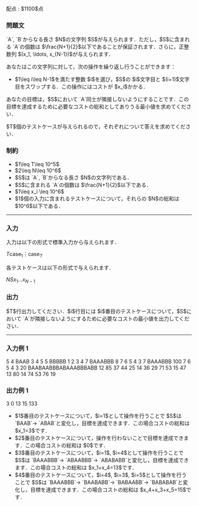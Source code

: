 
<div>

<span>

<span>

<p>
配点 : $1100$点
</p>

<div>

<section>

### **問題文**

<p>
`A`, `B`からなる長さ $N$の文字列 $S$が与えられます．ただし，$S$に含まれる `A`の個数は $\frac{N+1}{2}$以下であることが保証されます．さらに，正整数列 $(x_1, \ldots, x_{N-1})$が与えられます．
</p>

<p>
あなたはこの文字列に対して，次の操作を繰り返し行うことができます：
</p>

<ul>

<li>
$1\leq i\leq N-1$を満たす整数 $i$を選び，$S$の $i$文字目と $(i+1)$文字目をスワップする．この操作にはコストが $x_i$かかる．
</li>

</ul>

<p>
あなたの目標は，$S$において `A`同士が隣接しないようにすることです．この目標を達成するために必要なコストの総和としてありうる最小値を求めてください．
</p>

<p>
$T$個のテストケースが与えられるので，それぞれについて答えを求めてください．
</p>

</section>

</div>

<div>

<section>

### **制約**

<ul>

<li>
$1\leq T\leq 10^5$
</li>

<li>
$2\leq N\leq 10^6$
</li>

<li>
$S$は `A`, `B`からなる長さ $N$の文字列である．
</li>

<li>
$S$に含まれる `A`の個数は $\frac{N+1}{2}$以下である．
</li>

<li>
$1\leq x_i \leq 10^6$
</li>

<li>
$1$個の入力に含まれるテストケースについて，それらの $N$の総和は $10^6$以下である．
</li>

</ul>

</section>

</div>

---

<div>

<div>

<section>

### **入力**

<p>
入力は以下の形式で標準入力から与えられます．
</p>

<div>

$T$$\text{case}_1$$\vdots$$\text{case}_T$
</div>

<p>
各テストケースは以下の形式で与えられます．
</p>

<div>

$N$$S$$x_1$$\ldots$$x_{N-1}$
</div>

</section>

</div>

<div>

<section>

### **出力**

<p>
$T$行出力してください．$i$行目には $i$番目のテストケースについて，$S$において `A`が隣接しないようにするために必要なコストの最小値を出力してください．
</p>

</section>

</div>

</div>

---

<div>

<section>

### **入力例 1**

<div>

5
4
BAAB
3 4 5
5
BBBBB
1 2 3 4
7
BAAABBB
8 7 6 5 4 3
7
BAAABBB
100 7 6 5 4 3
20
BAABAABBBABAAABBBABB
12 85 37 44 25 14 36 29 71 53 15 47 13 80 14 74 53 76 19

</div>

</section>

</div>

<div>

<section>

### **出力例 1**

<div>

3
0
13
15
133

</div>

<ul>

<li>
$1$番目のテストケースについて，$i=1$として操作を行うことで $S$は `BAAB`→ `ABAB`と変化し，目標を達成できます．この場合コストの総和は $x_1=3$です．
</li>

<li>
$2$番目のテストケースについて，操作を行わないことで目標を達成できます．この場合コストの総和は $0$です．
</li>

<li>
$3$番目のテストケースについて，$i=1$, $i=4$として操作を行うことで $S$は `BAAABBB`→ `ABAABBB`→ `ABABABB`と変化し，目標を達成できます．この場合コストの総和は $x_1+x_4=13$です．
</li>

<li>
$4$番目のテストケースについて，$i=4$, $i=3$, $i=5$として操作を行うことで $S$は `BAAABBB`→ `BAABABB`→ `BABAABB`→ `BABABAB`と変化し，目標を達成できます．この場合コストの総和は $x_4+x_3+x_5=15$です．
</li>

</ul>

</section>

</div>

</span>

</span>

</div>
